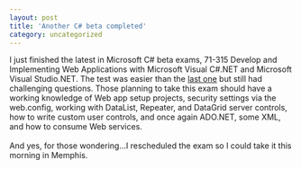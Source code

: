 ```yaml
---
layout: post
title: 'Another C# beta completed'
category: uncategorized
---
```


I just finished the latest in Microsoft C# beta exams, 71-315 Develop and Implementing Web Applications with Microsoft Visual C#.NET and Microsoft Visual Studio.NET.  The test was easier than the <a href="http://www.thecave.com/archive/2002_06_01_archive.aspx#85194835">last one</a> but still had challenging questions.  Those planning to take this exam should have a working knowledge of Web app setup projects, security settings via the web.config, working with DataList, Repeater, and DataGrid server controls, how to write custom user controls, and once again ADO.NET, some XML, and how to consume Web services.
<br />
<br />And yes, for those wondering...I rescheduled the exam so I could take it this morning in Memphis.
